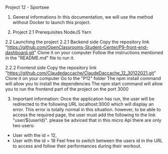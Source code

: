 


 Project 12 -  Sportsee
  1. General informations
    In this documentation, we will use the method without Docker to launch this project.

 2. Project
  2.1 Prerequisites
  NodeJS
  Yarn
 
 2.2 Launching the project
  2.2.1 Backend side
  Copy the repository link "https://github.com/OpenClassrooms-Student-Center/P9-front-end-dashboard.git"
  Clone it on your computer
  Follow the instructions mentioned in the "README.md" file to run it.
 
  2.2.2 Frontend side
  Copy the repository link "https://github.com/Claudedaccache/ClaudeDaccache_12_30122021.git"
  Clone it on your computer
  Go to the "P12" folder
  The npm install command will allow you to install the dependencies
  The npm start command will allow you to run the frontend part of the project on the port 3000

 3. Important information:
 Once the application has run, the user will be redirected to the following URL localhost:3000 which will display an error. This error is totally normal in this situation. however, to be able to access the required page, the user must add the following to the link "user/${userId}". please be adviced that in this micro Api there are only two users:
 - User with the id = 12,
 - User with the id = 18
Feel free to switch between the users id in the URL to access and follow their performances during their workout.
